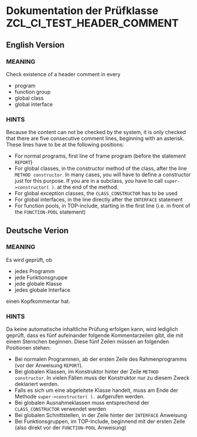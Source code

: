 # Dokumentation der Prüfklasse ZCL_CI_TEST_HEADER_COMMENT

## English Version

### MEANING
Check existence of a header comment in every 
* program
* function group
* global class
* global interface
### HINTS
Because the content can not be checked by the system, it is only checked that there are five consecutive comment lines, beginning with an asterisk. These lines have to be at the following positions:
* For normal programs, first line of frame program (before the statement `REPORT`)
* For global classes, in the constructor method of the class, after the line `METHOD constructor`.
In many cases, you will have to define a constructor just for this purpose. If you are in a subclass, you have to call `super->constructor( )`. at the end of the method.
* For global exception classes, the `CLASS_CONSTRUCTOR` has to be used
* For global interfaces, in the line directly after the `INTERFACE` statement
* For function pools, in TOP-include, starting in the first line (i.e. in front of the `FUNCTION-POOL` statement)

## Deutsche Verion
### MEANING
Es wird geprüft, ob
* jedes Programm
* jede Funktionsgruppe
* jede globale Klasse
*  jedes globale Interface

einen Kopfkommentar hat.

### HINTS
Da keine automatische inhaltliche Prüfung erfolgen kann, wird lediglich geprüft, dass es fünf aufeinander folgende Kommentarzeilen gibt, die mit einem Sternchen beginnen. Diese fünf Zeilen müssen an folgenden Positionen stehen:
* Bei normalen Programmen, ab der ersten Zeile des Rahmenprogramms (vor der Anweisung `REPORT`).
* Bei globalen Klassen, im Konstruktor hinter der Zeile `METHOD constructor`.
In vielen Fällen muss der Konstruktor nur zu diesem Zweck deklariert werden. 
* Falls es sich um eine abgeleitete Klasse handelt, muss am Ende der Methode `super->constructor( ).` aufgerufen werden.
* Bei globalen Ausnahmeklassen muss entsprechend der `CLASS_CONSTRUCTOR` verwendet werden
* Bei globalen Schnittstellen, in der Zeile hinter der `INTERFACE` Anweisung
* Bei Funktionsgruppen, im TOP-Include, beginnend mit der ersten Zeile (also direkt vor der `FUNCTION-POOL` Anweisung)